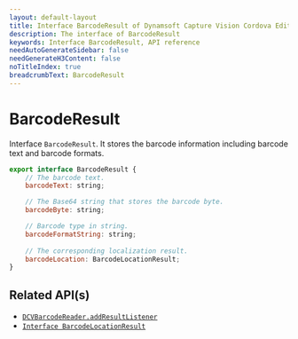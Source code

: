 ```yaml
---
layout: default-layout
title: Interface BarcodeResult of Dynamsoft Capture Vision Cordova Edition
description: The interface of BarcodeResult
keywords: Interface BarcodeResult, API reference
needAutoGenerateSidebar: false
needGenerateH3Content: false
noTitleIndex: true
breadcrumbText: BarcodeResult
---
```


# BarcodeResult

Interface `BarcodeResult`. It stores the barcode information including barcode text and barcode formats.

```js
export interface BarcodeResult {
    // The barcode text.
    barcodeText: string;

    // The Base64 string that stores the barcode byte.
    barcodeByte: string;

    // Barcode type in string.
    barcodeFormatString: string;
    
    // The corresponding localization result.
    barcodeLocation: BarcodeLocationResult;
}
```

## Related API(s)

- [`DCVBarcodeReader.addResultListener`](barcode-reader.md#addresultlistener)
- [`Interface BarcodeLocationResult`](interface-barcode-location-result.md)

